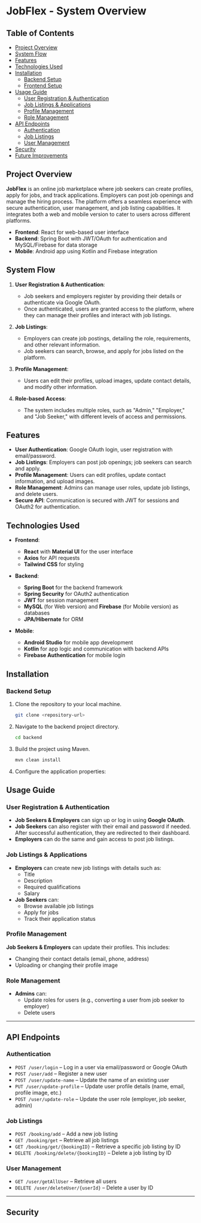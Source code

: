 # JobFlex - System Overview

## Table of Contents
- [Project Overview](#project-overview)
- [System Flow](#system-flow)
- [Features](#features)
- [Technologies Used](#technologies-used)
- [Installation](#installation)
  - [Backend Setup](#backend-setup)
  - [Frontend Setup](#frontend-setup)
- [Usage Guide](#usage-guide)
  - [User Registration & Authentication](#user-registration--authentication)
  - [Job Listings & Applications](#job-listings--applications)
  - [Profile Management](#profile-management)
  - [Role Management](#role-management)
- [API Endpoints](#api-endpoints)
  - [Authentication](#authentication)
  - [Job Listings](#job-listings)
  - [User Management](#user-management)
- [Security](#security)
- [Future Improvements](#future-improvements)

## Project Overview
**JobFlex** is an online job marketplace where job seekers can create profiles, apply for jobs, and track applications. Employers can post job openings and manage the hiring process. The platform offers a seamless experience with secure authentication, user management, and job listing capabilities. It integrates both a web and mobile version to cater to users across different platforms.

- **Frontend**: React for web-based user interface
- **Backend**: Spring Boot with JWT/OAuth for authentication and MySQL/Firebase for data storage
- **Mobile**: Android app using Kotlin and Firebase integration

## System Flow
1. **User Registration & Authentication**:
   - Job seekers and employers register by providing their details or authenticate via Google OAuth.
   - Once authenticated, users are granted access to the platform, where they can manage their profiles and interact with job listings.

2. **Job Listings**:
   - Employers can create job postings, detailing the role, requirements, and other relevant information.
   - Job seekers can search, browse, and apply for jobs listed on the platform.

3. **Profile Management**:
   - Users can edit their profiles, upload images, update contact details, and modify other information.

4. **Role-based Access**:
   - The system includes multiple roles, such as "Admin," "Employer," and "Job Seeker," with different levels of access and permissions.

## Features
- **User Authentication**: Google OAuth login, user registration with email/password.
- **Job Listings**: Employers can post job openings; job seekers can search and apply.
- **Profile Management**: Users can edit profiles, update contact information, and upload images.
- **Role Management**: Admins can manage user roles, update job listings, and delete users.
- **Secure API**: Communication is secured with JWT for sessions and OAuth2 for authentication.
  
## Technologies Used
- **Frontend**:
  - **React** with **Material UI** for the user interface
  - **Axios** for API requests
  - **Tailwind CSS** for styling
  
- **Backend**:
  - **Spring Boot** for the backend framework
  - **Spring Security** for OAuth2 authentication
  - **JWT** for session management
  - **MySQL** (for Web version) and **Firebase** (for Mobile version) as databases
  - **JPA/Hibernate** for ORM
  
- **Mobile**:
  - **Android Studio** for mobile app development
  - **Kotlin** for app logic and communication with backend APIs
  - **Firebase Authentication** for mobile login

## Installation

### Backend Setup
1. Clone the repository to your local machine.
   ```bash
   git clone <repository-url>
2. Navigate to the backend project directory.
   ```bash
   cd backend
3. Build the project using Maven.
   ```bash
   mvn clean install
4. Configure the application properties:


## Usage Guide

### User Registration & Authentication
- **Job Seekers & Employers** can sign up or log in using **Google OAuth**.
- **Job Seekers** can also register with their email and password if needed. After successful authentication, they are redirected to their dashboard.
- **Employers** can do the same and gain access to post job listings.

### Job Listings & Applications
- **Employers** can create new job listings with details such as:
  - Title
  - Description
  - Required qualifications
  - Salary
- **Job Seekers** can:
  - Browse available job listings
  - Apply for jobs
  - Track their application status

### Profile Management
**Job Seekers & Employers** can update their profiles. This includes:
- Changing their contact details (email, phone, address)
- Uploading or changing their profile image

### Role Management
- **Admins** can:
  - Update roles for users (e.g., converting a user from job seeker to employer)
  - Delete users

---

## API Endpoints

### Authentication
- `POST /user/login` – Log in a user via email/password or Google OAuth  
- `POST /user/add` – Register a new user  
- `POST /user/update-name` – Update the name of an existing user  
- `PUT /user/update-profile` – Update user profile details (name, email, profile image, etc.)  
- `POST /user/update-role` – Update the user role (employer, job seeker, admin)

### Job Listings
- `POST /booking/add` – Add a new job listing  
- `GET /booking/get` – Retrieve all job listings  
- `GET /booking/get/{bookingID}` – Retrieve a specific job listing by ID  
- `DELETE /booking/delete/{bookingID}` – Delete a job listing by ID

### User Management
- `GET /user/getAllUser` – Retrieve all users  
- `DELETE /user/deleteUser/{userId}` – Delete a user by ID

---

## Security


